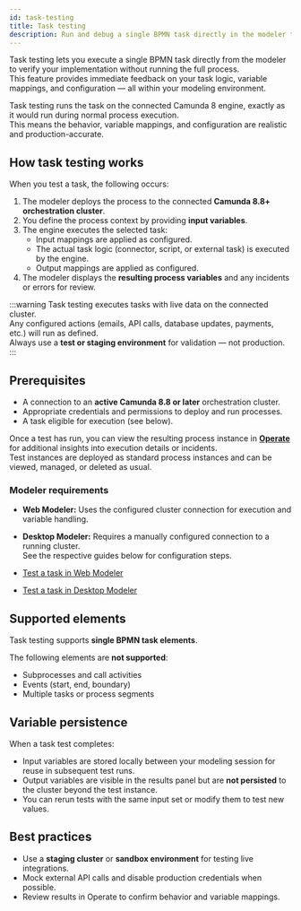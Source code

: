 ```yaml
---
id: task-testing
title: Task testing
description: Run and debug a single BPMN task directly in the modeler to verify your implementation without executing the entire process.
---
```


Task testing lets you execute a single BPMN task directly from the modeler to verify your implementation without running the full process.  
This feature provides immediate feedback on your task logic, variable mappings, and configuration — all within your modeling environment.

Task testing runs the task on the connected Camunda 8 engine, exactly as it would run during normal process execution.  
This means the behavior, variable mappings, and configuration are realistic and production-accurate.

## How task testing works

When you test a task, the following occurs:

1. The modeler deploys the process to the connected **Camunda 8.8+ orchestration cluster**.
2. You define the process context by providing **input variables**.
3. The engine executes the selected task:
   - Input mappings are applied as configured.
   - The actual task logic (connector, script, or external task) is executed by the engine.
   - Output mappings are applied as configured.
4. The modeler displays the **resulting process variables** and any incidents or errors for review.

:::warning
Task testing executes tasks with live data on the connected cluster.  
Any configured actions (emails, API calls, database updates, payments, etc.) will run as defined.  
Always use a **test or staging environment** for validation — not production.
:::

## Prerequisites

- A connection to an **active Camunda 8.8 or later** orchestration cluster.
- Appropriate credentials and permissions to deploy and run processes.
- A task eligible for execution (see below).

Once a test has run, you can view the resulting process instance in [**Operate**](../../components/operate/operate-introduction.md) for additional insights into execution details or incidents.  
Test instances are deployed as standard process instances and can be viewed, managed, or deleted as usual.

### Modeler requirements

- **Web Modeler:** Uses the configured cluster connection for execution and variable handling.
- **Desktop Modeler:** Requires a manually configured connection to a running cluster.  
  See the respective guides below for configuration steps.

- [Test a task in Web Modeler](/components/modeler/web-modeler/task-testing.md)
- [Test a task in Desktop Modeler](/components/modeler/desktop-modeler/task-testing.md)

## Supported elements

Task testing supports **single BPMN task elements**.

The following elements are **not supported**:

- Subprocesses and call activities
- Events (start, end, boundary)
- Multiple tasks or process segments

## Variable persistence

When a task test completes:

- Input variables are stored locally between your modeling session for reuse in subsequent test runs.
- Output variables are visible in the results panel but are **not persisted** to the cluster beyond the test instance.
- You can rerun tests with the same input set or modify them to test new values.

## Best practices

- Use a **staging cluster** or **sandbox environment** for testing live integrations.
- Mock external API calls and disable production credentials when possible.
- Review results in Operate to confirm behavior and variable mappings.
